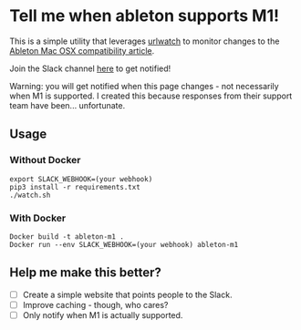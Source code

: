 # Tell me when ableton supports M1!

This is a simple utility that leverages [urlwatch](https://github.com/thp/urlwatch) to monitor changes to the
[Ableton Mac OSX compatibility article](https://help.ableton.com/hc/en-us/articles/115001261150-Mac-Compatibility-with-Live).

Join the Slack channel [here](https://join.slack.com/t/whenwillablet-ycw5231/shared_invite/zt-jocb73s5-yHclBv7lXPNNS8v2cvkKdQ) to get notified!

Warning: you will get notified when this page changes - not necessarily when M1 is supported. I created this because responses from their support team have been... unfortunate.

## Usage

### Without Docker
```
export SLACK_WEBHOOK=(your webhook)
pip3 install -r requirements.txt
./watch.sh
```

### With Docker
```
Docker build -t ableton-m1 .
Docker run --env SLACK_WEBHOOK=(your webhook) ableton-m1
```

## Help me make this better?
- [ ] Create a simple website that points people to the Slack.
- [ ] Improve caching - though, who cares?
- [ ] Only notify when M1 is actually supported.
